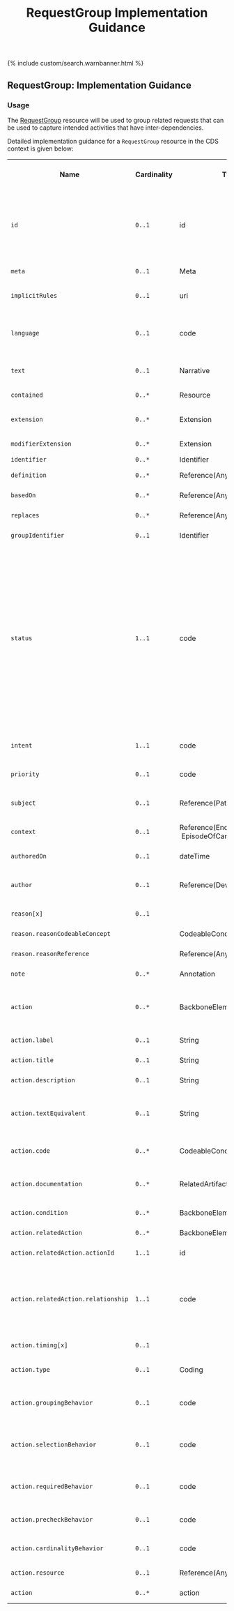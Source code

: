 ﻿---
title: RequestGroup Implementation Guidance
keywords: requestgroup, rest,
tags: [rest,fhir,api]
sidebar: ctp_rest_sidebar
permalink: api_requestgroup.html
summary: RequestGroup resource implementation guidance
---

{% include custom/search.warnbanner.html %}
<!--
{% include custom/fhir.referencemin.html resource="" userlink="" page="" fhirname="RequestGroup" fhirlink="[RequestGroup](http://hl7.org/fhir/stu3/requestgroup.html)" content="User Stories" userlink="" %}
-->


## RequestGroup: Implementation Guidance ##

### Usage ###
The [RequestGroup](http://hl7.org/fhir/stu3/requestgroup.html) resource will be used to group related requests that can be used to capture intended activities that have inter-dependencies.

Detailed implementation guidance for a `RequestGroup` resource in the CDS context is given below:  


<table style="min-width:100%;width:100%">

<tr>
    <th style="width:10%;">Name</th>
    <th style="width:5%;">Cardinality</th>
    <th style="width:10%;">Type</th>
      <th style="width:38%;">FHIR Documentation</th>
   <th style="width:37%;">CDS Implementation Guidance</th>
</tr>
<tr>
  <td><code class="highlighter-rouge">id</code></td>
    <td><code class="highlighter-rouge">0..1</code></td>
    <td>id</td>
    <td>Logical id of this artifact</td>
	<td>Note that this will always be populated except when the resource is being created (initial creation call)</td>
</tr>
<tr>
  <td><code class="highlighter-rouge">meta</code></td>
    <td><code class="highlighter-rouge">0..1</code></td>
    <td>Meta</td>
    <td>Metadata about the resource</td>
		<td></td>
</tr>
<tr>
  <td><code class="highlighter-rouge">implicitRules</code></td>
    <td><code class="highlighter-rouge">0..1</code></td>
    <td>uri</td>
    <td>A set of rules under which this content was created</td>
		<td></td>
</tr>
<tr>
  <td><code class="highlighter-rouge">language</code></td>
    <td><code class="highlighter-rouge">0..1</code></td>
    <td>code</td>
    <td>Language of the resource content. <br/> <a href="http://hl7.org/fhir/stu3/valueset-languages.html">Common Languages</a> (Extensible but limited to All Languages)</td>
	<td></td>
</tr>
<tr>
  <td><code class="highlighter-rouge">text</code></td>
    <td><code class="highlighter-rouge">0..1</code></td>
    <td>Narrative</td>
    <td>Text summary of the resource, for human interpretation</td>
	<td></td>
</tr>
<tr>
  <td><code class="highlighter-rouge">contained</code></td>
    <td><code class="highlighter-rouge">0..*</code></td>
    <td>Resource</td>
    <td>Contained, inline Resources</td>
	<td>This should not be populated</td>
</tr>
<tr>
  <td><code class="highlighter-rouge">extension</code></td>
    <td><code class="highlighter-rouge">0..*</code></td>
    <td>Extension</td>
    <td>Additional Content defined by implementations</td>
	<td></td>
</tr>
<tr>
  <td><code class="highlighter-rouge">modifierExtension</code></td>
    <td><code class="highlighter-rouge">0..*</code></td>
    <td>Extension</td>
    <td>Extensions that cannot be ignored</td>
	<td></td>
</tr>

 <tr><td><code class="highlighter-rouge">identifier</code></td><td><code class="highlighter-rouge">0..*</code></td><td>Identifier</td><td>Business identifier</td><td>&nbsp;</td></tr>
 <tr><td><code class="highlighter-rouge">definition</code></td><td><code class="highlighter-rouge">0..*</code></td><td>Reference(Any)</td><td>Instantiates protocol or definition</td><td>&nbsp;</td></tr>
 <tr><td><code class="highlighter-rouge">basedOn</code></td><td><code class="highlighter-rouge">0..*</code></td><td>Reference(Any)</td><td>Fulfills plan, proposal, or order</td><td>This MUST NOT be populated.</td></tr>
 <tr><td><code class="highlighter-rouge">replaces</code></td><td><code class="highlighter-rouge">0..*</code></td><td>Reference(Any)</td><td>Request(s) replaced by this request</td><td>This MUST NOT be populated.</td></tr>
 <tr><td><code class="highlighter-rouge">groupIdentifier</code></td><td><code class="highlighter-rouge">0..1</code></td><td>Identifier</td><td>Composite request this is part of</td><td>This MUST NOT be populated.</td></tr>
 <tr><td><code class="highlighter-rouge">status</code></td><td><code class="highlighter-rouge">1..1</code></td><td>code</td><td>draft | active | suspended | cancelled | completed | entered-in-error | unknown <a href="http://hl7.org/fhir/stu3/valueset-request-status.html">RequestStatus  (Required)</a></td><td>This MUST be populated with either 'active', 'completed' or 'cancelled'.  Other statuses are not valid.<br/>
 The status MUST match the CarePlan.status, where the CarePlan is populated. . If the status does not match the CarePlan.status the Encounter Management System MUST throw an error.</td></tr>
<tr><td><code class="highlighter-rouge">intent</code></td><td><code class="highlighter-rouge">1..1</code></td><td>code</td><td>proposal | plan | order <a href="http://hl7.org/fhir/stu3/terminologies.html#required">RequestIntent  (Required)</a></td><td>This MUST be populated with 'plan'.</td></tr>
 <tr><td><code class="highlighter-rouge">priority</code></td><td><code class="highlighter-rouge">0..1</code></td><td>code</td><td>routine | urgent | asap | stat <a href="http://hl7.org/fhir/stu3/valueset-request-intent.html">RequestPriority  (Required)</a></td><td>This MUST be populated with 'routine'.</td></tr>
 <tr><td><code class="highlighter-rouge">subject</code></td><td><code class="highlighter-rouge">0..1</code></td><td>Reference(Patient/Group)</td><td>Who the request group is about</td><td>This MUST be populated with the Patient.</td></tr>
 <tr><td><code class="highlighter-rouge">context</code></td><td><code class="highlighter-rouge">0..1</code></td><td>Reference(Encounter |  | EpisodeOfCare)</td><td>Encounter or Episode for the request group</td><td>This MUST be populated with the Encounter.</td></tr>
 <tr><td><code class="highlighter-rouge">authoredOn</code></td><td><code class="highlighter-rouge">0..1</code></td><td>dateTime</td><td>When the request group was authored</td><td>This SHOULD be populated.</td></tr>
 <tr><td><code class="highlighter-rouge">author</code></td><td><code class="highlighter-rouge">0..1</code></td><td>Reference(Device/Practitioner)</td><td>Device or practitioner that authored the request group</td><td>This MUST be populated with the CDS (Device).</td></tr>
 <tr><td><code class="highlighter-rouge">reason[x]</code></td><td><code class="highlighter-rouge">0..1</code></td><td>&nbsp;</td><td>Reason for the request group</td><td>This MUST NOT be populated.</td></tr>
 <tr><td class="sub"><code class="highlighter-rouge">reason.reasonCodeableConcept</code></td><td>&nbsp;</td><td>CodeableConcept</td><td>&nbsp;</td><td>This MUST NOT be populated.</td></tr>
 <tr><td class="sub"><code class="highlighter-rouge">reason.reasonReference</code></td><td>&nbsp;</td><td>Reference(Any)</td><td>&nbsp;</td><td>This MUST NOT be populated.</td></tr>
 <tr><td><code class="highlighter-rouge">note</code></td><td><code class="highlighter-rouge">0..*</code></td><td>Annotation</td><td>Additional notes about the response</td><td>This MUST NOT be populated.</td></tr>
 <tr><td><code class="highlighter-rouge">action</code></td><td><code class="highlighter-rouge">0..*</code></td><td>BackboneElement</td><td>Proposed actions, if any <br/>+ Must have resource or action but not both</td><td>Where, populated, tThis MUST onlyNOT be populated with a resource.</td></tr>
 <tr><td class="sub"><code class="highlighter-rouge">action.label</code></td><td><code class="highlighter-rouge">0..1</code></td><td>String</td><td>User-visible label for the action (e.g. 1. or A.)</td><td>This MUST NOT be populated.</td></tr>
 <tr><td class="sub"><code class="highlighter-rouge">action.title</code></td><td><code class="highlighter-rouge">0..1</code></td><td>String</td><td>User-visible title</td><td>This MUST NOT be populated.</td></tr>
 <tr><td class="sub"><code class="highlighter-rouge">action.description</code></td><td><code class="highlighter-rouge">0..1</code></td><td>String</td><td>Short description of the action</td><td>This MUST NOT be populated.</td></tr>
 <tr><td class="sub"><code class="highlighter-rouge">action.textEquivalent</code></td><td><code class="highlighter-rouge">0..1</code></td><td>String</td><td>Static text equivalent of the action, used if the dynamic aspects cannot be interpreted by the receiving system</td><td>This MUST NOT be populated.</td></tr>
 <tr><td class="sub"><code class="highlighter-rouge">action.code</code></td><td><code class="highlighter-rouge">0..*</code></td><td>CodeableConcept</td><td>Code representing the meaning of the action or sub-actions</td><td>This MUST NOT be populated.</td></tr>
 <tr><td class="sub"><code class="highlighter-rouge">action.documentation</code></td><td><code class="highlighter-rouge">0..*</code></td><td>RelatedArtifact</td><td>Supporting documentation for the intended performer of the action</td><td>This MUST NOT be populated.</td></tr>
 <tr><td class="sub"><code class="highlighter-rouge">action.condition</code></td><td><code class="highlighter-rouge">0..*</code></td><td>BackboneElement</td><td>Whether or not the action is applicable</td><td>This MUST NOT be populated.</td></tr>
 <tr><td class="sub"><code class="highlighter-rouge">action.relatedAction</code></td><td><code class="highlighter-rouge">0..*</code></td><td>BackboneElement</td><td>Relationship to another action</td><td>This MUST NOT be populated.</td></tr>
 <tr><td class="sub-sub"><code class="highlighter-rouge">action.relatedAction.actionId</code></td><td><code class="highlighter-rouge">1..1</code></td><td>id</td><td>What action this is related to</td><td>This MUST NOT be populated.</td></tr>
 <tr><td class="sub-sub"><code class="highlighter-rouge">action.relatedAction.relationship</code></td><td><code class="highlighter-rouge">1..1</code></td><td>code</td><td>before-start | before | before-end | concurrent-with-start | concurrent | concurrent-with-end | after-start | after | after-end <a href="http://hl7.org/fhir/stu3/valueset-action-relationship-type.html">ActionRelationshipType  (Required)</a></td><td>This MUST NOT be populated.</td></tr>
 <tr><td class="sub"><code class="highlighter-rouge">action.timing[x]</code></td><td><code class="highlighter-rouge">0..1</code></td><td>&nbsp;</td><td>When the action should take place</td><td>This MUST NOT be populated.</td></tr>
 <tr><td class="sub"><code class="highlighter-rouge">action.type</code></td><td><code class="highlighter-rouge">0..1</code></td><td>Coding</td><td>create | update | remove | fire-event ActionType  (Extensible)</td><td>This MUST NOT be populated.</td></tr>
 <tr><td class="sub"><code class="highlighter-rouge">action.groupingBehavior</code></td><td><code class="highlighter-rouge">0..1</code></td><td>code</td><td>visual-group | logical-group | sentence-group ActionGroupingBehavior  (Required)</td><td>This MUST NOT be populated.</td></tr>
 <tr><td class="sub"><code class="highlighter-rouge">action.selectionBehavior</code></td><td><code class="highlighter-rouge">0..1</code></td><td>code</td><td>any | all | all-or-none | exactly-one | at-most-one | one-or-more ActionSelectionBehavior  (Required)</td><td>This MUST NOT be populated.</td></tr>
 <tr><td class="sub"><code class="highlighter-rouge">action.requiredBehavior</code></td><td><code class="highlighter-rouge">0..1</code></td><td>code</td><td>must | could | must-unless-documented ActionRequiredBehavior  (Required)</td><td>This MUST NOT be populated.</td></tr>
 <tr><td class="sub"><code class="highlighter-rouge">action.precheckBehavior</code></td><td><code class="highlighter-rouge">0..1</code></td><td>code</td><td>yes | no ActionPrecheckBehavior  (Required)</td><td>This MUST NOT be populated.</td></tr>
 <tr><td class="sub"><code class="highlighter-rouge">action.cardinalityBehavior</code></td><td><code class="highlighter-rouge">0..1</code></td><td>code</td><td>single | multiple ActionCardinalityBehavior  (Required)</td><td>This MUST NOT be populated.</td></tr>
 <tr><td class="sub"><code class="highlighter-rouge">action.resource</code></td><td><code class="highlighter-rouge">0..1</code></td><td>Reference(Any)</td><td>The target of the action</td><td>This MUST NOT be populated.</td></tr>
 <tr><td><code class="highlighter-rouge">action</code></td><td><code class="highlighter-rouge">0..*</code></td><td>action</td><td>Sub action</td><td>This MUST NOT be populated.</td></tr>
</table>


<!-- ## Example Scenario ##
Placeholder -->






<!--stackedit_data:
eyJoaXN0b3J5IjpbMTg1MzAzMTg4NCwxNjE2NDM3MTcxLC0xMz
QzNjU5NTkwXX0=
-->